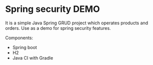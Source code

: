 # Spring security DEMO 
It is a simple Java Spring GRUD project which operates products and orders. Use as a demo for spring security features.


Components:
- Spring boot
- H2
- Java CI with Gradle
